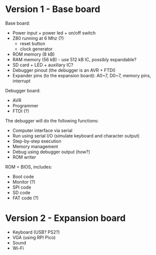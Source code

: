 # Version 1 - Base board

Base board:
- Power input + power led + on/off switch
- Z80 running at 6 Mhz (?)
  - reset button
  - clock generator
- ROM memory (8 kB)
- RAM memory (56 kB) - use 512 kB IC, possibly expandable?
- SD card + LED + auxiliary IC?
- Debugger pinout (the debugger is an AVR + FTDI)
- Expander pins (to the expansion board): A0~7, D0~7, memory pins, interrupt

Debugger board:
- AVR
- Programmer
- FTDI (?)

The debugger will do the following functions:
- Computer interface via serial
- Run using serial I/O (simulate keyboard and character output)
- Step-by-step execution
- Memory management
- Debug using debugger output (how?)
- ROM writer

ROM = BIOS, includes:
- Boot code
- Monitor (?)
- SPI code
- SD code
- FAT code (?)

# Version 2 - Expansion board

- Keyboard (USB? PS2?)
- VGA (using RPI Pico)
- Sound
- Wi-Fi
